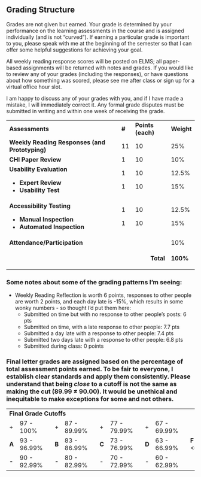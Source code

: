 ## Grading Structure

Grades are not given but earned. Your grade is determined by your performance on the learning  assessments in the course and is assigned individually (and is not “curved”). If earning a particular  grade is important to you, please speak with me at the beginning of the semester so that I can offer  some helpful suggestions for achieving your goal.  

All weekly reading response scores will be posted on ELMS; all paper-based assignments will be returned with notes and grades. If you would like to review any of your grades (including the responses), or have questions about how something was scored, please see me after class or sign up for a virtual office hour slot.  

I am happy to discuss any of your grades with you, and if I have made a mistake, I will immediately correct it. Any formal grade disputes must be submitted in writing and within one week of receiving the grade. 


<table>
  <tr>
   <td><strong>Assessments</strong>
   </td>
   <td><strong>#</strong>
   </td>
   <td><strong>Points (each)</strong>
   </td>
   <td><strong>Weight</strong>
   </td>
  </tr>
  <tr>
   <td><strong>Weekly Reading Responses (and Prototyping)</strong>
   </td>
   <td>11
   </td>
   <td>10
   </td>
   <td>25%
   </td>
  </tr>
  <tr>
   <td><strong>CHI Paper Review</strong>
   </td>
   <td>1
   </td>
   <td>10
   </td>
   <td>10%
   </td>
  </tr>
  <tr>
   <td><strong>Usability Evaluation</strong>
<ul>

<li><strong>Expert Review</strong>

<li><strong>Usability Test</strong>
</li>
</ul>
   </td>
   <td>1
<p>
1
   </td>
   <td>10
<p>
10
   </td>
   <td>12.5%
<p>
15%
   </td>
  </tr>
  <tr>
   <td><strong>Accessibility Testing</strong>
<ul>

<li><strong>Manual Inspection</strong>

<li><strong>Automated Inspection</strong>
</li>
</ul>
   </td>
   <td>1
<p>
1
   </td>
   <td>10
<p>
10
   </td>
   <td>12.5%
<p>
15%
   </td>
  </tr>
  <tr>
   <td><strong>Attendance/Participation</strong>
   </td>
   <td>
   </td>
   <td>
   </td>
   <td>10%
   </td>
  </tr>
  <tr>
   <td colspan="3" ><p style="text-align: right">
<strong>Total  </strong></p>

   </td>
   <td><strong>100%</strong>
   </td>
  </tr>
</table>



### Some notes about some of the grading patterns I’m seeing:



* Weekly Reading Reflection is worth 6 points, responses to other people are worth 2 points, and each day late is -15%, which results in some wonky numbers - so thought I’d put them here:
    * Submitted on time but with no response to other people’s posts: 6 pts
    * Submitted on time, with a late response to other people: 7.7 pts
    * Submitted a day late with a response to other people: 7.4 pts
    * Submitted two days late with a response to other people: 6.8 pts
    * Submitted during class: 0 points 


### Final letter grades are assigned based on the percentage of total assessment points earned. To be fair to everyone, I establish clear standards and apply them consistently. Please understand that being _close_ to a cutoff is not the same as making the cut (89.99 ≠ 90.00). It would be unethical and inequitable to make exceptions for some and not others. 


<table>
  <tr>
   <td colspan="13" ><strong>Final Grade Cutoffs</strong>
   </td>
  </tr>
  <tr>
   <td>+
   </td>
   <td>97 - 100%
   </td>
   <td>
   </td>
   <td>+
   </td>
   <td>87 - 89.99%
   </td>
   <td>
   </td>
   <td>+
   </td>
   <td>77 - 79.99%
   </td>
   <td>
   </td>
   <td>+
   </td>
   <td>67 - 69.99%
   </td>
   <td>
   </td>
   <td>
   </td>
  </tr>
  <tr>
   <td><strong>A</strong>
   </td>
   <td>93 - 96.99%
   </td>
   <td>
   </td>
   <td><strong>B</strong>
   </td>
   <td>83 - 86.99%
   </td>
   <td>
   </td>
   <td><strong>C</strong>
   </td>
   <td>73 - 76.99%
   </td>
   <td>
   </td>
   <td><strong>D</strong>
   </td>
   <td>63 - 66.99%
   </td>
   <td>
   </td>
   <td><strong>F </strong>&lt;60.0%
   </td>
  </tr>
  <tr>
   <td><strong>-</strong>
   </td>
   <td>90 - 92.99%
   </td>
   <td>
   </td>
   <td><strong>-</strong>
   </td>
   <td>80 - 82.99%
   </td>
   <td>
   </td>
   <td>-
   </td>
   <td>70 - 72.99%
   </td>
   <td>
   </td>
   <td>-
   </td>
   <td>60 - 62.99%
   </td>
   <td>
   </td>
   <td>
   </td>
  </tr>
</table>


